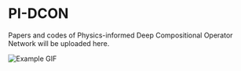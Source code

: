 # PI-DCON
Papers and codes of Physics-informed Deep Compositional Operator Network will be uploaded here.

![Example GIF](images/darcy_dcon.gif)
